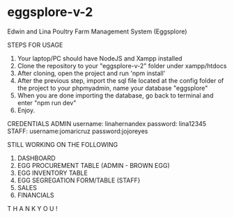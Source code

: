 # eggsplore-v-2

Edwin and Lina Poultry Farm Management System (Eggsplore)

STEPS FOR USAGE
1. Your laptop/PC should have NodeJS and Xampp installed
2. Clone the repository to your "eggsplore-v-2" folder under xampp/htdocs
3. After cloning, open the project and run 'npm install'
4. After the previous step, import the sql file located at the config folder of the project to your phpmyadmin, name your database "eggsplore"
5. When you are done importing the database, go back to terminal and enter "npm run dev"
6. Enjoy.

CREDENTIALS
ADMIN
	username: linahernandex
	password: lina12345
STAFF: 
	username:jomaricruz
	password:jojoreyes

STILL WORKING ON THE FOLLOWING
1. DASHBOARD
2. EGG PROCUREMENT TABLE (ADMIN - BROWN EGG)
3. EGG INVENTORY TABLE
4. EGG SEGREGATION FORM/TABLE (STAFF}
5. SALES
6. FINANCIALS

T H A N K   Y O U !
